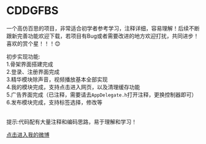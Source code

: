 # CDDGFBS
一个高仿百思的项目，非常适合初学者参考学习，注释详细，容易理解！后续不断跟新完善功能欢迎下载，若项目有Bug或者需要改进的地方欢迎打扰，共同进步！喜欢的赏个星！！！:blush: <br />

初步实现功能: <br />
           1.骨架界面搭建完成 <br />
           2.登录、注册界面完成 <br />
           3.精华模块除声音，视频播放基本全部实现 <br />
           4.我的模块完成，支持点击进入网页，以及清理缓存功能 <br />
           5.广告界面完成（已注释，需要请去`AppDelegate.h`打开注释，更换控制器即可） <br />
           6.发布模块完成，支持标签选择，修改等  <br />
           
           
           
提示:代码配有大量注释和编码思路，易于理解和学习！ <br />

[点击进入我的微博](http://weibo.com/u/5605532343) <br />
